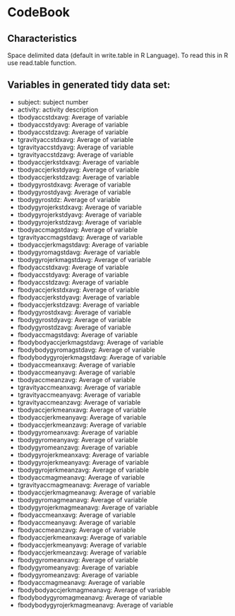 CodeBook
========
## Characteristics

 Space delimited data (default in write.table in R Language). To read this in R use read.table function. 


## Variables in generated tidy data set:
    
 - subject: subject number
 - activity: activity description    
 - tbodyaccstdxavg: Average of  variable
 - tbodyaccstdyavg: Average of  variable
 - tbodyaccstdzavg: Average of  variable
 - tgravityaccstdxavg: Average of  variable
 - tgravityaccstdyavg: Average of  variable
 - tgravityaccstdzavg: Average of  variable
 - tbodyaccjerkstdxavg: Average of  variable
 - tbodyaccjerkstdyavg: Average of  variable
 - tbodyaccjerkstdzavg: Average of  variable
 - tbodygyrostdxavg: Average of  variable
 - tbodygyrostdyavg: Average of  variable
 - tbodygyrostdz: Average of  variable
 - tbodygyrojerkstdxavg: Average of  variable
 - tbodygyrojerkstdyavg: Average of  variable
 - tbodygyrojerkstdzavg: Average of  variable
 - tbodyaccmagstdavg: Average of  variable
 - tgravityaccmagstdavg: Average of  variable
 - tbodyaccjerkmagstdavg: Average of  variable
 - tbodygyromagstdavg: Average of  variable
 - tbodygyrojerkmagstdavg: Average of  variable
 - fbodyaccstdxavg: Average of  variable
 - fbodyaccstdyavg: Average of  variable
 - fbodyaccstdzavg: Average of  variable
 - fbodyaccjerkstdxavg: Average of  variable
 - fbodyaccjerkstdyavg: Average of  variable
 - fbodyaccjerkstdzavg: Average of  variable
 - fbodygyrostdxavg: Average of  variable
 - fbodygyrostdyavg: Average of  variable
 - fbodygyrostdzavg: Average of  variable
 - fbodyaccmagstdavg: Average of  variable
 - fbodybodyaccjerkmagstdavg: Average of  variable
 - fbodybodygyromagstdavg: Average of  variable
 - fbodybodygyrojerkmagstdavg: Average of  variable
 - tbodyaccmeanxavg: Average of  variable
 - tbodyaccmeanyavg: Average of  variable
 - tbodyaccmeanzavg: Average of  variable
 - tgravityaccmeanxavg: Average of  variable
 - tgravityaccmeanyavg: Average of  variable
 - tgravityaccmeanzavg: Average of  variable
 - tbodyaccjerkmeanxavg: Average of  variable
 - tbodyaccjerkmeanyavg: Average of  variable
 - tbodyaccjerkmeanzavg: Average of  variable
 - tbodygyromeanxavg: Average of  variable
 - tbodygyromeanyavg: Average of  variable
 - tbodygyromeanzavg: Average of  variable
 - tbodygyrojerkmeanxavg: Average of  variable
 - tbodygyrojerkmeanyavg: Average of  variable
 - tbodygyrojerkmeanzavg: Average of  variable
 - tbodyaccmagmeanavg: Average of  variable
 - tgravityaccmagmeanavg: Average of  variable
 - tbodyaccjerkmagmeanavg: Average of  variable
 - tbodygyromagmeanavg: Average of  variable
 - tbodygyrojerkmagmeanavg: Average of  variable
 - fbodyaccmeanxavg: Average of  variable
 - fbodyaccmeanyavg: Average of  variable
 - fbodyaccmeanzavg: Average of  variable
 - fbodyaccjerkmeanxavg: Average of  variable
 - fbodyaccjerkmeanyavg: Average of  variable
 - fbodyaccjerkmeanzavg: Average of  variable
 - fbodygyromeanxavg: Average of  variable
 - fbodygyromeanyavg: Average of  variable
 - fbodygyromeanzavg: Average of  variable
 - fbodyaccmagmeanavg: Average of  variable
 - fbodybodyaccjerkmagmeanavg: Average of  variable
 - fbodybodygyromagmeanavg: Average of  variable
 - fbodybodygyrojerkmagmeanavg: Average of  variable
